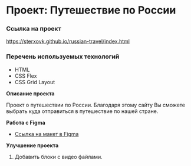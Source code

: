 # Проект: Путешествие по России

### Ссылка на проект
https://sterxovk.github.io/russian-travel/index.html

### Перечень используемых технологий
* HTML
* CSS Flex
* CSS Grid Layout

**Описание проекта**

Проект о путешествии по России. Благодаря этому сайту Вы сможете выбрать куда отправиться в путешествие по нашей стране.

**Работа с Figma**

* [Ссылка на макет в Figma](https://www.figma.com/file/5S2WSbEFL6awjVWJ0NWL8Q/Sprint-3_-Russia-_-desktop-mobile?node-id=28503%3A0)

**Улучшение проекта**
1. Добавить блоки с видео файлами.
